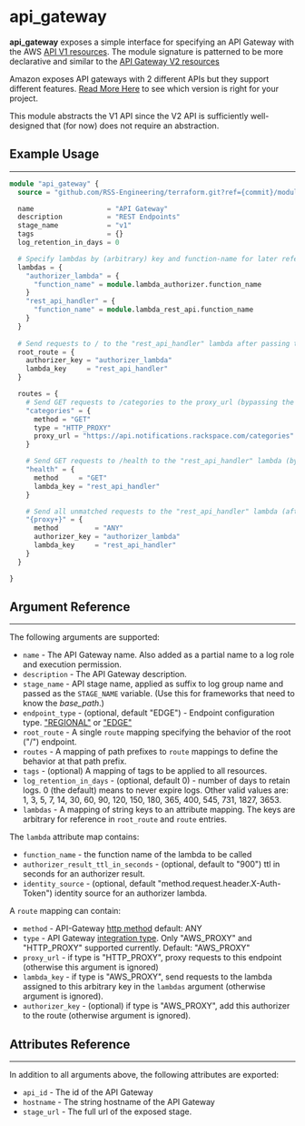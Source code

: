 # api_gateway

**api_gateway** exposes a simple interface for specifying an API Gateway with the AWS [API V1 resources](https://registry.terraform.io/providers/hashicorp/aws/latest/docs/resources/api_gateway_rest_api). The module signature is patterned to be more declarative and similar to the [API Gateway V2 resources](https://registry.terraform.io/providers/hashicorp/aws/latest/docs/resources/apigatewayv2_api)

Amazon exposes API gateways with 2 different APIs but they support different features. [Read More Here](https://www.tinystacks.com/blog-post/api-gateway-rest-vs-http-api-what-are-the-differences/) to see which version is right for your project.

This module abstracts the V1 API since the V2 API is sufficiently well-designed that (for now) does not require an abstraction.


## Example Usage

---

```terraform
module "api_gateway" {
  source = "github.com/RSS-Engineering/terraform.git?ref={commit}/modules/api_gateway"

  name                  = "API Gateway"
  description           = "REST Endpoints"
  stage_name            = "v1"
  tags                  = {}
  log_retention_in_days = 0

  # Specify lambdas by (arbitrary) key and function-name for later reference via a route.
  lambdas = {
    "authorizer_lambda" = {
      "function_name" = module.lambda_authorizer.function_name
    }
    "rest_api_handler" = {
      "function_name" = module.lambda_rest_api.function_name
    }
  }
  
  # Send requests to / to the "rest_api_handler" lambda after passing through the authorizer
  root_route = {
    authorizer_key = "authorizer_lambda"
    lambda_key     = "rest_api_handler"
  }

  routes = {
    # Send GET requests to /categories to the proxy_url (bypassing the authorizer)
    "categories" = {
      method = "GET"
      type = "HTTP_PROXY"
      proxy_url = "https://api.notifications.rackspace.com/categories"
    }

    # Send GET requests to /health to the "rest_api_handler" lambda (bypassing the authorizer)
    "health" = {
      method     = "GET"
      lambda_key = "rest_api_handler"
    }

    # Send all unmatched requests to the "rest_api_handler" lambda (after passing through the authorizer)
    "{proxy+}" = {
      method         = "ANY"
      authorizer_key = "authorizer_lambda"
      lambda_key     = "rest_api_handler"
    }
  }

}

```

## Argument Reference

---

The following arguments are supported:

* `name` - The API Gateway name. Also added as a partial name to a log role and execution permission.
* `description` - The API Gateway description.
* `stage_name` - API stage name, applied as suffix to log group name and passed as the `STAGE_NAME` variable. (Use this for frameworks that need to know the _base_path_.)
* `endpoint_type` - (optional, default "EDGE") - Endpoint configuration type. ["REGIONAL"](https://docs.aws.amazon.com/apigateway/latest/developerguide/create-regional-api.html) or ["EDGE"](https://docs.aws.amazon.com/apigateway/latest/developerguide/create-api-resources-methods.html)
* `root_route` - A single `route` mapping specifying the behavior of the root ("/") endpoint.
* `routes` - A mapping of path prefixes to `route` mappings to define the behavior at that path prefix.
* `tags` - (optional) A mapping of tags to be applied to all resources.
* `log_retention_in_days` - (optional, default 0) - number of days to retain logs. 0 (the default) means to never expire logs. Other valid values are: 1, 3, 5, 7, 14, 30, 60, 90, 120, 150, 180, 365, 400, 545, 731, 1827, 3653.
* `lambdas` - A mapping of string keys to an attribute mapping. The keys are arbitrary for reference in `root_route` and `route` entries.

The `lambda` attribute map contains:

* `function_name` - the function name of the lambda to be called
* `authorizer_result_ttl_in_seconds` - (optional, default to "900") ttl in seconds for an authorizer result.
* `identity_source` - (optional, default "method.request.header.X-Auth-Token") identity source for an authorizer lambda.

A `route` mapping can contain:

* `method` - API-Gateway [http method](https://registry.terraform.io/providers/hashicorp/aws/latest/docs/resources/api_gateway_method#http_method) default: ANY
* `type` - API Gateway [integration type](https://registry.terraform.io/providers/hashicorp/aws/latest/docs/resources/api_gateway_integration#type). Only "AWS_PROXY" and "HTTP_PROXY" supported currently. Default: "AWS_PROXY"
* `proxy_url` - if type is "HTTP_PROXY", proxy requests to this endpoint (otherwise this argument is ignored)
* `lambda_key` - if type is "AWS_PROXY", send requests to the lambda assigned to this arbitrary key in the `lambdas` argument (otherwise argument is ignored).
* `authorizer_key` - (optional) if type is "AWS_PROXY", add this authorizer to the route (otherwise argument is ignored).


## Attributes Reference

---

In addition to all arguments above, the following attributes are exported:

* `api_id` - The id of the API Gateway
* `hostname` - The string hostname of the API Gateway
* `stage_url` - The full url of the exposed stage.
